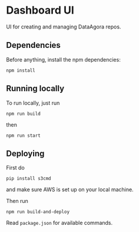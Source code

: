# Dashboard UI

UI for creating and managing DataAgora repos.

## Dependencies

Before anything, install the npm dependencies:

```
npm install
```

## Running locally

To run locally, just run

```
npm run build
```

then

```
npm run start
```

## Deploying

First do 

```
pip install s3cmd
``` 

and make sure AWS is set up on your local machine.

Then run

```
npm run build-and-deploy
```

Read `package.json` for available commands.
